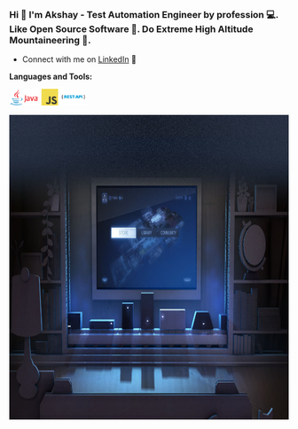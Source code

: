 ### Hi 👋 I'm Akshay - Test Automation Engineer by profession :computer:. Like Open Source Software :penguin:. Do Extreme High Altitude Mountaineering :sunrise_over_mountains:.

- Connect with me on <a href="https://www.linkedin.com/in/akshayupadhayay/">LinkedIn</a> 💼

**Languages and Tools:**  

<code><img height="30" src="https://github.com/akshayupadhayay/akshayupadhayay/blob/master/Java_logo_icon.png"></code>
<code><img height="30" src="https://raw.githubusercontent.com/github/explore/80688e429a7d4ef2fca1e82350fe8e3517d3494d/topics/javascript/javascript.png"></code>
<code><img height="30" src="https://github.com/akshayupadhayay/akshayupadhayay/blob/master/restapi.png"></code>

<img src="https://github.com/akshayupadhayay/akshayupadhayay/blob/master/linux_room.png" width="1000" height="550">
